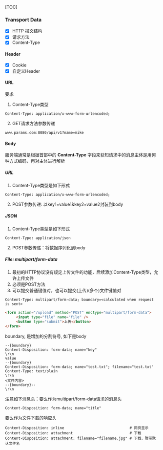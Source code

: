 [TOC]

### Transport Data

- [x] HTTP 报文结构
- [x] 请求方法
- [x] Content-Type

#### Header

- [x] Cookie
- [x] 自定义Header

#### URL

要求

1. Content-Type类型

~~~
Content-Type: application/x-www-form-urlencoded;
~~~

2. GET请求方法参数传递

~~~
www.params.com:8080/api/v1?name=mike
~~~

#### Body

服务端通常是根据首部中的 **Content-Type** 字段来获知请求中的消息主体是用何种方式编码，再对主体进行解析

##### URL

1. Content-Type类型是如下形式

~~~
Content-Type: application/x-www-form-urlencoded;
~~~

2. POST参数传递: 以key1=value1&key2=value2封装到body

##### JSON

1. Content-Type类型是如下形式

~~~
Content-Type: application/json
~~~

2. POST参数传递：将数据序列化到body

##### File: multipart/form-data

1. 最初的HTTP协议没有规定上传文件的功能，后续添加Content-Type类型，允许上传文件
2. 必须是POST方法
3. 可以提交普通键值对，也可以提交(上传)(多个)文件键值对

~~~
Content-Type: multipart/form-data; boundary=<calculated when request is sent>
~~~

~~~html
<form action="/upload" method="POST" enctype="multipart/form-data">
     <input type="file" name="file" />
     <button type="submit">上传</button>
</form>
~~~

boundary, 是增加的分割符号, 如下是body

~~~
--{boundary}
Content-Disposition: form-data; name="key"
\r\n
value
--{boundary}
Content-Disposition: form-data; name="test.txt"; filename="test.txt"
Content-Type: text/plain
\r\n
<文件内容>
--{boundary}--
\r\n
~~~

注意如下消息头：要么作为multipart/form-data请求的消息头

~~~
Content-Disposition: form-data; name="title"
~~~

要么作为文件下载的响应头

~~~
Content-Disposition: inline								 # 网页显示
Content-Disposition: attachment							 # 下载
Content-Disposition: attachment; filename="filename.jpg" # 下载，附带默认文件名
~~~